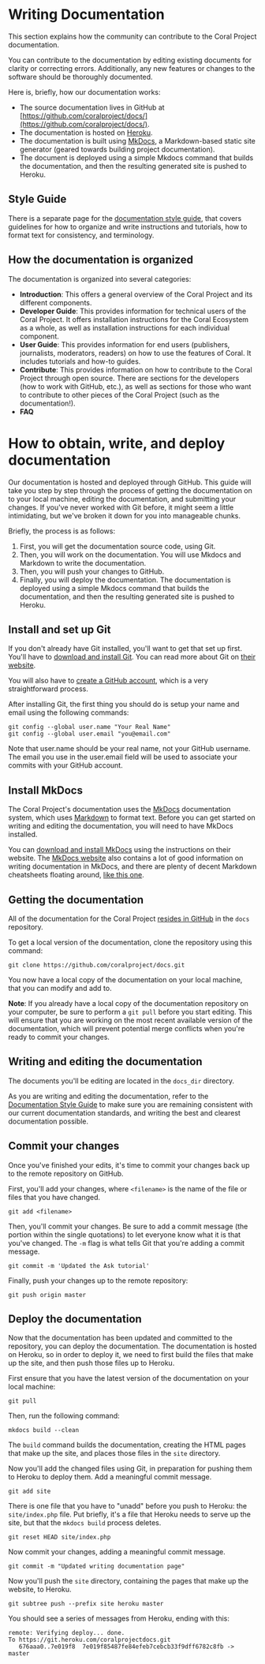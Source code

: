 # Writing Documentation

This section explains how the community can contribute to the Coral Project documentation.

You can contribute to the documentation by editing existing documents for clarity or correcting errors. Additionally, any new features or changes to the software should be thoroughly documented.

Here is, briefly, how our documentation works:

* The source documentation lives in GitHub at [https://github.com/coralproject/docs/](https://github.com/coralproject/docs/).
* The documentation is hosted on [Heroku](http://coralprojectdocs.herokuapp.com/).
* The documentation is built using [MkDocs](http://www.mkdocs.org/), a Markdown-based static site generator (geared towards building project documentation).
* The document is deployed using a simple Mkdocs command that builds the documentation, and then the resulting generated site is pushed to Heroku.

## Style Guide

There is a separate page for the [documentation style guide](docs_style_guide), that covers guidelines for how to organize and write instructions and tutorials, how to format text for consistency, and terminology.

## How the documentation is organized

The documentation is organized into several categories:

* **Introduction**: This offers a general overview of the Coral Project and its different components.
* **Developer Guide**: This provides information for technical users of the Coral Project. It offers installation instructions for the Coral Ecosystem as a whole, as well as installation instructions for each individual component.
* **User Guide**: This provides information for end users (publishers, journalists, moderators, readers) on how to use the features of Coral. It includes tutorials and how-to guides.
* **Contribute**: This provides information on how to contribute to the Coral Project through open source. There are sections for the developers (how to work with GitHub, etc.), as well as sections for those who want to contribute to other pieces of the Coral Project (such as the documentation!).
* **FAQ**

# How to obtain, write, and deploy documentation

Our documentation is hosted and deployed through GitHub. This guide will take you step by step through the process of getting the documentation on to your local machine, editing the documentation, and submitting your changes. If you've never worked with Git before, it might seem a little intimidating, but we've broken it down for you into manageable chunks.

Briefly, the process is as follows:

1. First, you will get the documentation source code, using Git.
2. Then, you will work on the documentation. You will use Mkdocs and Markdown to write the documentation.
3. Then, you will push your changes to GitHub.
4. Finally, you will deploy the documentation. The documentation is deployed using a simple Mkdocs command that builds the documentation, and then the resulting generated site is pushed to Heroku.

## Install and set up Git

If you don't already have Git installed, you'll want to get that set up first. You'll have to [download and install Git](https://git-scm.com/download). You can read more about Git on [their website](https://git-scm.com/).

You will also have to [create a GitHub account](https://help.github.com/articles/signing-up-for-a-new-github-account/), which is a very straightforward process.

After installing Git, the first thing you should do is setup your name and email using the following commands:
```
git config --global user.name "Your Real Name"
git config --global user.email "you@email.com"
```
Note that user.name should be your real name, not your GitHub username. The email you use in the user.email field will be used to associate your commits with your GitHub account.

## Install MkDocs

The Coral Project's documentation uses the [MkDocs](http://www.mkdocs.org/) documentation system, which uses [Markdown](http://daringfireball.net/projects/markdown/) to format text. Before you can get started on writing and editing the documentation, you will need to have MkDocs installed.

You can [download and install MkDocs](http://www.mkdocs.org/#installation) using the instructions on their website. The [MkDocs website](http://www.mkdocs.org/) also contains a lot of good information on writing documentation in MkDocs, and there are plenty of decent Markdown cheatsheets floating around, [like this one](https://github.com/adam-p/markdown-here/wiki/Markdown-Cheatsheet).

## Getting the documentation

All of the documentation for the Coral Project [resides in GitHub](https://github.com/coralproject/docs) in the `docs` repository.

To get a local version of the documentation, clone the repository using this command:

```
git clone https://github.com/coralproject/docs.git
```

You now have a local copy of the documentation on your local machine, that you can modify and add to.

**Note**: If you already have a local copy of the documentation repository on your computer, be sure to perform a `git pull` before you start editing. This will ensure that you are working on the most recent available version of the documentation, which will prevent potential merge conflicts when you're ready to commit your changes.

## Writing and editing the documentation

The documents you'll be editing are located in the `docs_dir` directory.

As you are writing and editing the documentation, refer to the [Documentation Style Guide](docs_style_guide) to make sure you are remaining consistent with our current documentation standards, and writing the best and clearest documentation possible.

## Commit your changes

Once you've finished your edits, it's time to commit your changes back up to the remote repository on GitHub.

First, you'll add your changes, where `<filename>` is the name of the file or files that you have changed.
```
git add <filename>
```

Then, you'll commit your changes. Be sure to add a commit message (the portion within the single quotations) to let everyone know what it is that you've changed. The `-m` flag is what tells Git that you're adding a commit message.
```
git commit -m 'Updated the Ask tutorial'
```

Finally, push your changes up to the remote repository:
```
git push origin master
```

## Deploy the documentation

Now that the documentation has been updated and committed to the repository, you can deploy the documentation. The documentation is hosted on Heroku, so in order to deploy it, we need to first build the files that make up the site, and then push those files up to Heroku.

First ensure that you have the latest version of the documentation on your local machine:
```
git pull
```

Then, run the following command:
```
mkdocs build --clean
```

The `build` command builds the documentation, creating the HTML pages that make up the site, and places those files in the `site` directory.

Now you'll add the changed files using Git, in preparation for pushing them to Heroku to deploy them. Add a meaningful commit message.
```
git add site
```

There is one file that you have to "unadd" before you push to Heroku: the `site/index.php` file. Put briefly, it's a file that Heroku needs to serve up the site, but that the `mkdocs build` process deletes.
```
git reset HEAD site/index.php
```
Now commit your changes, adding a meaningful commit message.
```
git commit -m "Updated writing documentation page"
```

Now you'll push the `site` directory, containing the pages that make up the website, to Heroku.
```
git subtree push --prefix site heroku master
```
You should see a series of messages from Heroku, ending with this:
```
remote: Verifying deploy... done.
To https://git.heroku.com/coralprojectdocs.git
   676aaa0..7e019f8  7e019f85487fe84efeb7cebcb33f9dff6782c8fb -> master
```
